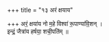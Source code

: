 +++
title = "१३ अरं क्षयाय"

+++
अरं॒ क्षया॑य नो म॒हे विश्वा॑ रू॒पाण्या॑वि॒शन् ।  
इन्द्रं॒ जैत्रा॑य हर्षया॒ शची॒पति॑म् ॥